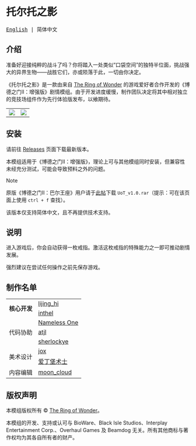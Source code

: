 # 托尔托之影

<samp>[English](README.md) | 简体中文</samp>

## 介绍

准备好迎接纯粹的战斗了吗？你将踏入一处类似“口袋空间”的独特半位面，挑战强大的异界生物——战胜它们，亦或陨落于此，一切由你决定。

《托尔托之影》是一款由来自 [The Ring of Wonder](https://trow.cc) 的游戏爱好者合作开发的《博德之门Ⅱ：增强版》剧情模组。由于开发进度缓慢，制作团队决定将其中相对独立的竞技场组件作为先行体验版发布，以飨期待。

<table>
    <tr>
        <td><img align="center" src="https://trow.cc/board/uploads/post-4-1209733719.jpg" /></td>
        <td><img align="center" src="https://trow.cc/board/uploads/post-4-1209733761.jpg" /></td>
    </tr>
</table>

## 安装

请前往 [Releases](https://github.com/trow/Umbra-of-Torto/releases/latest) 页面下载最新版本。

本模组适用于《博德之门Ⅱ：增强版》，理论上可与其他模组同时安装，但兼容性未经充分测试，可能会导致预料之外的问题。

> [!NOTE]
>
> 原版《博德之门Ⅱ：巴尔王座》用户请于[此帖](https://trow.cc/board/showtopic=13329)下载 `UoT_v1.0.rar`（提示：可在该页面上使用 `ctrl + f` 查找）。
> 
> 该版本仅支持简体中文，且不再提供技术支持。

## 说明

进入游戏后，你会自动获得一枚戒指。激活这枚戒指的特殊能力之一即可推动剧情发展。

强烈建议在尝试任何操作之前先保存游戏。

## 制作名单

<table>
    <tr>
        <td rowspan="3"><b>核心开发</b></td>
        <td><a href="https://trow.cc/board/showuser=83">lijing_hi</a></td>
    </tr>
    <tr></tr>
    <tr>
        <td><a href="https://trow.cc/board/showuser=4">inthel</a></td>
    </tr>
    <tr></tr>
    <tr>
        <td rowspan="5">代码协助</td>
        <td><a href="https://trow.cc/board/showuser=5800">Nameless One</a></td>
    </tr>
    <tr></tr>
    <tr>
        <td><a href="https://trow.cc/board/showuser=1655">atjl</a></td>
    </tr>
    <tr></tr>
    <tr>
        <td><a href="https://trow.cc/board/showuser=283">sherlockye</a></td>
    </tr>
    <tr></tr>
    <tr>
        <td rowspan="3">美术设计</td>
        <td><a href="https://trow.cc/board/showuser=188">jox</a></td>
    </tr>
    <tr></tr>
    <tr>
        <td><a href="https://trow.cc/board/showuser=5699">爱丁堡术士</a></td>
    </tr>
    <tr></tr>
    <tr>
        <td>内容编辑</td>
        <td><a href="https://trow.cc/board/showuser=493">moon_cloud</a></td>
    </tr>
</table>

## 版权声明

本模组版权所有 © [The Ring of Wonder](https://trow.cc)。

本模组的开发、支持或认可与 BioWare、Black Isle Studios、Interplay Entertainment Corp.、Overhaul Games 及 Beamdog 无关。所有其他商标与著作权均为其各自所有者的财产。
